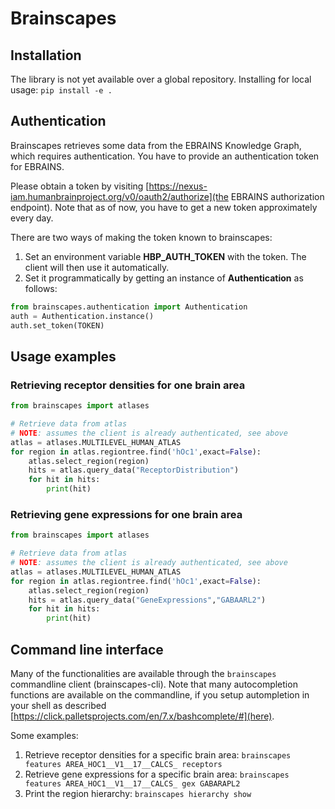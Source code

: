 # Brainscapes 

## Installation

The library is not yet available over a global repository.
Installing for local usage: `pip install -e .`

## Authentication

Brainscapes retrieves some data from the EBRAINS Knowledge Graph, which requires
authentication. You have to provide an authentication token for EBRAINS. 

Please obtain a token by visiting 
[https://nexus-iam.humanbrainproject.org/v0/oauth2/authorize](the EBRAINS authorization endpoint). 
Note that as of now, you have to get a new token
approximately every day.

There are two ways of making the token known to brainscapes:

1. Set an environment variable **HBP_AUTH_TOKEN** with the token. The client will then use it automatically.
2. Set it programmatically by getting an instance of **Authentication** as follows: 

```python
from brainscapes.authentication import Authentication
auth = Authentication.instance()
auth.set_token(TOKEN)
```

## Usage examples

### Retrieving receptor densities for one brain area

```python
from brainscapes import atlases

# Retrieve data from atlas
# NOTE: assumes the client is already authenticated, see above
atlas = atlases.MULTILEVEL_HUMAN_ATLAS
for region in atlas.regiontree.find('hOc1',exact=False):
    atlas.select_region(region)
    hits = atlas.query_data("ReceptorDistribution")
    for hit in hits:
        print(hit)
```

### Retrieving gene expressions for one brain area

```python
from brainscapes import atlases

# Retrieve data from atlas
# NOTE: assumes the client is already authenticated, see above
atlas = atlases.MULTILEVEL_HUMAN_ATLAS
for region in atlas.regiontree.find('hOc1',exact=False):
    atlas.select_region(region)
    hits = atlas.query_data("GeneExpressions","GABAARL2")
    for hit in hits:
        print(hit)
```

## Command line interface

Many of the functionalities are available through the `brainscapes` commandline
client (brainscapes-cli). Note that many autocompletion functions are available
on the commandline, if you setup autompletion in your shell as described
[https://click.palletsprojects.com/en/7.x/bashcomplete/#](here).

Some examples:

 1. Retrieve receptor densities for a specific brain area:
	`brainscapes features AREA_HOC1__V1__17__CALCS_ receptors`
 2. Retrieve gene expressions for a specific brain area:
	`brainscapes features AREA_HOC1__V1__17__CALCS_ gex GABARAPL2`
 3. Print the region hierarchy:
    `brainscapes hierarchy show`
 
